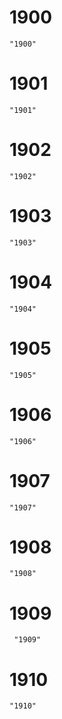 # 1900
```query
"1900"
```
# 1901
```query
"1901"
```
# 1902
```query
"1902"
```
# 1903
```query
"1903"
```
# 1904
```query
"1904"
```
# 1905
```query
"1905"
```
# 1906
```query 
"1906"
```
# 1907
```query
"1907"
```
# 1908
```query
"1908"
```
# 1909
```query
 "1909"
```
# 1910
```query
"1910"
```
